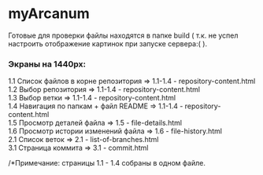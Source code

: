# myArcanum

Готовые для проверки файлы находятся в папке build ( т.к. не успел настроить отображение картинок при запуске сервера:( ).

### Экраны на 1440px: 

  1.1 Список файлов в корне репозитория => 1.1-1.4 - repository-content.html  
  1.2 Выбор репозитория => 1.1-1.4 - repository-content.html   
  1.3 Выбор ветки => 1.1-1.4 - repository-content.html   
  1.4 Навигация по папкам + файл README => 1.1-1.4 - repository-content.html  
  1.5 Просмотр деталей файла => 1.5 - file-details.html  
  1.6 Просмотр истории изменений файла => 1.6 - file-history.html  
  2.1 Список веток => 2.1 - list-of-branches.html   
  3.1 Страница коммита => 3.1 - commit.html  
  
/*Примечание: страницы 1.1 - 1.4 собраны в одном файле.


